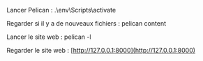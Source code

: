 Lancer Pelican :
.\env\Scripts\activate

Regarder si il y a de nouveaux fichiers :
pelican content

Lancer le site web :
pelican -l

Regarder le site web :
[http://127.0.0.1:8000](http://127.0.0.1:8000)
